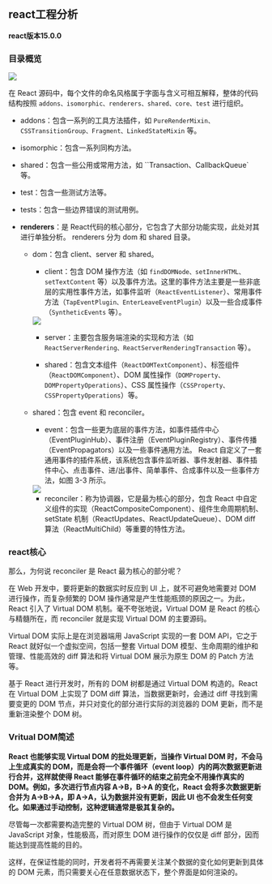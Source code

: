 ## react工程分析

**react版本15.0.0**

### 目录概览

<img src='../img/dir.png' />

在 React 源码中，每个文件的命名风格属于字面与含义可相互解释，整体的代码结构按照 `addons、isomorphic、renderers、shared、core、test` 进行组织。

* addons：包含一系列的工具方法插件，如 `PureRenderMixin、CSSTransitionGroup、Fragment、LinkedStateMixin` 等。

* isomorphic：包含一系列同构方法。

* shared：包含一些公用或常用方法，如 ``Transaction、CallbackQueue` 等。

* test：包含一些测试方法等。

* tests：包含一些边界错误的测试用例。

* **renderers**：是 React代码的核心部分，它包含了大部分功能实现，此处对其进行单独分析。
renderers 分为 dom 和 shared 目录。
    * dom：包含 client、server 和 shared。

        * client：包含 DOM 操作方法（如 `findDOMNode、setInnerHTML、setTextContent` 等）以及事件方法。这里的事件方法主要是一些非底层的实用性事件方法，如事件监听（`ReactEventListener`）、常用事件方法（`TapEventPlugin、EnterLeaveEventPlugin`）以及一些合成事件（`SyntheticEvents` 等）。

        <img src='../img/client.png' />

        * server：主要包含服务端渲染的实现和方法（如 `ReactServerRendering、ReactServerRenderingTransaction` 等）。

        * shared：包含文本组件（`ReactDOMTextComponent`）、标签组件（`ReactDOMComponent`）、DOM 属性操作（`DOMProperty、DOMPropertyOperations`）、CSS 属性操作（`CSSProperty、CSSPropertyOperations`）等。

    * shared：包含 event 和 reconciler。

        * event：包含一些更为底层的事件方法，如事件插件中心（EventPluginHub）、事件注册（EventPluginRegistry）、事件传播（EventPropagators）以及一些事件通用方法。
        React 自定义了一套通用事件的插件系统，该系统包含事件监听器、事件发射器、事件插件中心、点击事件、进/出事件、简单事件、合成事件以及一些事件方法，如图 3-3 所示。
        <img src='../img/event.png' />

        * reconciler：称为协调器，它是最为核心的部分，包含 React 中自定义组件的实现（ReactCompositeComponent）、组件生命周期机制、setState 机制（ReactUpdates、ReactUpdateQueue）、DOM diff 算法（ReactMultiChild）等重要的特性方法。

### react核心

那么，为何说 reconciler 是 React 最为核心的部分呢？

在 Web 开发中，要将更新的数据实时反应到 UI 上，就不可避免地需要对 DOM 进行操作，而复杂频繁的 DOM 操作通常是产生性能瓶颈的原因之一。为此，React 引入了 Virtual DOM 机制。毫不夸张地说，Virtual DOM 是 React 的核心与精髓所在，而 reconciler 就是实现 Virtual DOM 的主要源码。

Virtual DOM 实际上是在浏览器端用 JavaScript 实现的一套 DOM API，它之于 React 就好似一个虚拟空间，包括一整套 Virtual DOM 模型、生命周期的维护和管理、性能高效的 diff 算法和将 Virtual DOM 展示为原生 DOM 的 Patch 方法等。

基于 React 进行开发时，所有的 DOM 树都是通过 Virtual DOM 构造的。React 在 Virtual DOM 上实现了 DOM diff 算法，当数据更新时，会通过 diff 寻找到需要变更的 DOM 节点，并只对变化的部分进行实际的浏览器的 DOM 更新，而不是重新渲染整个 DOM 树。

### Vritual DOM简述

**React 也能够实现 Virtual DOM 的批处理更新，当操作 Virtual DOM 时，不会马上生成真实的 DOM，而是会将一个事件循环（event loop）内的两次数据更新进行合并，这样就使得 React 能够在事件循环的结束之前完全不用操作真实的 DOM。例如，多次进行节点内容 A→B，B→A 的变化，React 会将多次数据更新合并为 A→B→A，即 A→A，认为数据并没有更新，因此 UI 也不会发生任何变化。如果通过手动控制，这种逻辑通常是极其复杂的。**

尽管每一次都需要构造完整的 Virtual DOM 树，但由于 Virtual DOM 是 JavaScript 对象，性能极高，而对原生 DOM 进行操作的仅仅是 diff 部分，因而能达到提高性能的目的。

这样，在保证性能的同时，开发者将不再需要关注某个数据的变化如何更新到具体的 DOM 元素，而只需要关心在任意数据状态下，整个界面是如何渲染的。